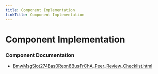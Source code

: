 ```yaml
---
title: Component Implementation
linkTitle: Component Implementation
---
```


# Component Implementation
### Component Documentation

- [BmwMsgSlot274Bas0Repn8BusFrChA_Peer_Review_Checklist.html](doc/BmwMsgSlot274Bas0Repn8BusFrChA_Peer_Review_Checklist.html)

